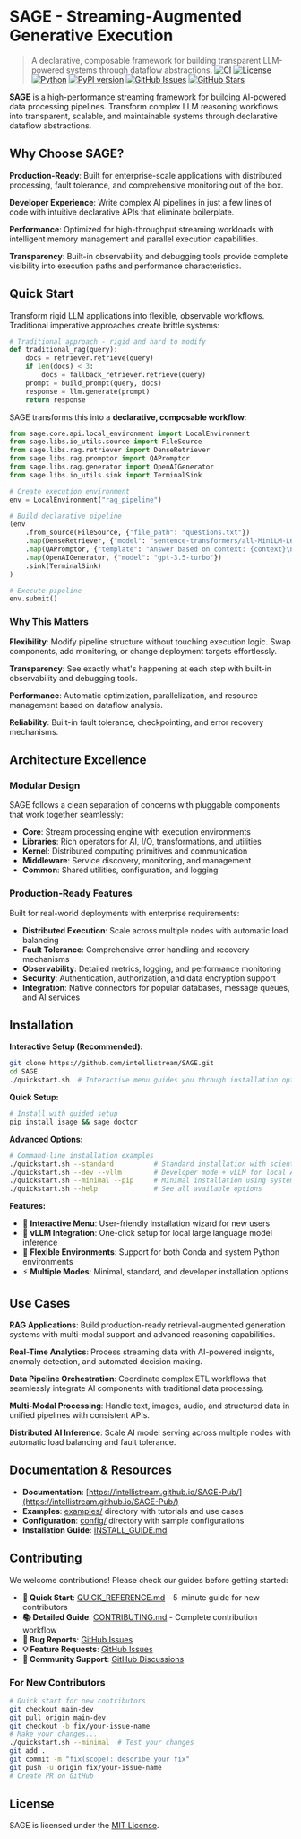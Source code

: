 # SAGE - Streaming-Augmented Generative Execution
> A declarative, composable framework for building transparent LLM-powered systems through dataflow abstractions.
[![CI](https://github.com/intellistream/SAGE/actions/workflows/ci.yml/badge.svg?branch=main)](https://github.com/intellistream/SAGE/actions/workflows/ci.yml)
[![License](https://img.shields.io/badge/License-MIT-blue.svg)](LICENSE)
[![Python](https://img.shields.io/badge/Python-3.10%2B-blue.svg)](https://python.org)
[![PyPI version](https://badge.fury.io/py/isage.svg)](https://badge.fury.io/py/isage)
[![GitHub Issues](https://img.shields.io/github/issues/intellistream/SAGE)](https://github.com/intellistream/SAGE/issues)
[![GitHub Stars](https://img.shields.io/github/stars/intellistream/SAGE?style=social)](https://github.com/intellistream/SAGE/stargazers)

**SAGE** is a high-performance streaming framework for building AI-powered data processing pipelines. Transform complex LLM reasoning workflows into transparent, scalable, and maintainable systems through declarative dataflow abstractions.

## Why Choose SAGE?

**Production-Ready**: Built for enterprise-scale applications with distributed processing, fault tolerance, and comprehensive monitoring out of the box.

**Developer Experience**: Write complex AI pipelines in just a few lines of code with intuitive declarative APIs that eliminate boilerplate.

**Performance**: Optimized for high-throughput streaming workloads with intelligent memory management and parallel execution capabilities.

**Transparency**: Built-in observability and debugging tools provide complete visibility into execution paths and performance characteristics.

## Quick Start

Transform rigid LLM applications into flexible, observable workflows. Traditional imperative approaches create brittle systems:

```python
# Traditional approach - rigid and hard to modify
def traditional_rag(query):
    docs = retriever.retrieve(query)
    if len(docs) < 3:
        docs = fallback_retriever.retrieve(query)
    prompt = build_prompt(query, docs)
    response = llm.generate(prompt)
    return response
```

SAGE transforms this into a **declarative, composable workflow**:

```python
from sage.core.api.local_environment import LocalEnvironment
from sage.libs.io_utils.source import FileSource
from sage.libs.rag.retriever import DenseRetriever
from sage.libs.rag.promptor import QAPromptor
from sage.libs.rag.generator import OpenAIGenerator
from sage.libs.io_utils.sink import TerminalSink

# Create execution environment  
env = LocalEnvironment("rag_pipeline")

# Build declarative pipeline
(env
    .from_source(FileSource, {"file_path": "questions.txt"})
    .map(DenseRetriever, {"model": "sentence-transformers/all-MiniLM-L6-v2"})
    .map(QAPromptor, {"template": "Answer based on context: {context}\nQ: {query}\nA:"})
    .map(OpenAIGenerator, {"model": "gpt-3.5-turbo"})
    .sink(TerminalSink)
)

# Execute pipeline
env.submit()
```

### Why This Matters

**Flexibility**: Modify pipeline structure without touching execution logic. Swap components, add monitoring, or change deployment targets effortlessly.

**Transparency**: See exactly what's happening at each step with built-in observability and debugging tools.

**Performance**: Automatic optimization, parallelization, and resource management based on dataflow analysis.

**Reliability**: Built-in fault tolerance, checkpointing, and error recovery mechanisms.

## Architecture Excellence

### Modular Design
SAGE follows a clean separation of concerns with pluggable components that work together seamlessly:

- **Core**: Stream processing engine with execution environments
- **Libraries**: Rich operators for AI, I/O, transformations, and utilities  
- **Kernel**: Distributed computing primitives and communication
- **Middleware**: Service discovery, monitoring, and management
- **Common**: Shared utilities, configuration, and logging

### Production-Ready Features
Built for real-world deployments with enterprise requirements:

- **Distributed Execution**: Scale across multiple nodes with automatic load balancing
- **Fault Tolerance**: Comprehensive error handling and recovery mechanisms
- **Observability**: Detailed metrics, logging, and performance monitoring
- **Security**: Authentication, authorization, and data encryption support
- **Integration**: Native connectors for popular databases, message queues, and AI services

## Installation

**Interactive Setup (Recommended):**
```bash
git clone https://github.com/intellistream/SAGE.git
cd SAGE
./quickstart.sh  # Interactive menu guides you through installation options
```

**Quick Setup:**
```bash
# Install with guided setup
pip install isage && sage doctor
```

**Advanced Options:**
```bash
# Command-line installation examples
./quickstart.sh --standard          # Standard installation with scientific libraries
./quickstart.sh --dev --vllm        # Developer mode + vLLM for local AI models
./quickstart.sh --minimal --pip     # Minimal installation using system Python
./quickstart.sh --help              # See all available options
```

**Features:**
- 🎯 **Interactive Menu**: User-friendly installation wizard for new users
- 🤖 **vLLM Integration**: One-click setup for local large language model inference
- 🐍 **Flexible Environments**: Support for both Conda and system Python environments
- ⚡ **Multiple Modes**: Minimal, standard, and developer installation options

## Use Cases

**RAG Applications**: Build production-ready retrieval-augmented generation systems with multi-modal support and advanced reasoning capabilities.

**Real-Time Analytics**: Process streaming data with AI-powered insights, anomaly detection, and automated decision making.

**Data Pipeline Orchestration**: Coordinate complex ETL workflows that seamlessly integrate AI components with traditional data processing.

**Multi-Modal Processing**: Handle text, images, audio, and structured data in unified pipelines with consistent APIs.

**Distributed AI Inference**: Scale AI model serving across multiple nodes with automatic load balancing and fault tolerance.

## Documentation & Resources

- **Documentation**: [https://intellistream.github.io/SAGE-Pub/](https://intellistream.github.io/SAGE-Pub/)
- **Examples**: [examples/](./examples/) directory with tutorials and use cases
- **Configuration**: [config/](./config/) directory with sample configurations
- **Installation Guide**: [INSTALL_GUIDE.md](INSTALL_GUIDE.md)

## Contributing

We welcome contributions! Please check our guides before getting started:

- **🚀 Quick Start**: [QUICK_REFERENCE.md](docs/QUICK_REFERENCE.md) - 5-minute guide for new contributors
- **📚 Detailed Guide**: [CONTRIBUTING.md](docs/CONTRIBUTING.md) - Complete contribution workflow
- **🐛 Bug Reports**: [GitHub Issues](https://github.com/intellistream/SAGE/issues)
- **💡 Feature Requests**: [GitHub Issues](https://github.com/intellistream/SAGE/issues)
- **💬 Community Support**: [GitHub Discussions](https://github.com/intellistream/SAGE/discussions)

### For New Contributors

```bash
# Quick start for new contributors
git checkout main-dev
git pull origin main-dev
git checkout -b fix/your-issue-name
# Make your changes...
./quickstart.sh --minimal  # Test your changes
git add .
git commit -m "fix(scope): describe your fix"
git push -u origin fix/your-issue-name
# Create PR on GitHub
```

## License

SAGE is licensed under the [MIT License](./LICENSE).
